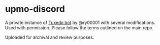 # upmo-discord

A private instance of [Tuxedo bot](https://github.com/ClarityMoe/Tuxedo) by @ry00001 with several modifications. Used with permission. Please follow the terms outlined on the main repo.

Uploaded for archival and review purposes.